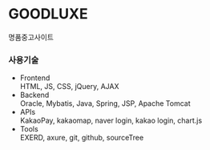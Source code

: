 # GOODLUXE

명품중고사이트

### 사용기술
- Frontend<br />
HTML, JS, CSS, jQuery, AJAX
- Backend<br />
Oracle, Mybatis, Java, Spring, JSP, Apache Tomcat
- APIs<br />
KakaoPay, kakaomap, naver login, kakao login, chart.js
- Tools<br />
EXERD, axure, git, github, sourceTree
